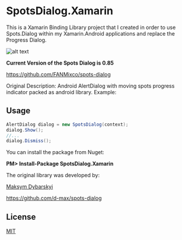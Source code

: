 # SpotsDialog.Xamarin
This is a Xamarin Binding Library project that I created in order to use Spots.Dialog within my Xamarin.Android applications and replace the Progress Dialog.

![alt text](https://camo.githubusercontent.com/d8108413298d70047f52cff9ac05603a5fd51988/687474703a2f2f332e62702e626c6f6773706f742e636f6d2f2d6c3155765657694d5341672f564c61355a6657346444492f41414141414141414e54632f7273576f755f71623042632f733332302f593648615453772e676966 "Preview")
	  
**Current Version of the Spots Dialog is 0.85**

https://github.com/FANMixco/spots-dialog

Original Description:
Android AlertDialog with moving spots progress indicator packed as android library. Example:

## Usage
```C#
AlertDialog dialog = new SpotsDialog(context);
dialog.Show();
//...
dialog.Dismiss();
```

You can install the package from Nuget:

**PM> Install-Package SpotsDialog.Xamarin**

The original library was developed by:

[Maksym Dybarskyi](https://github.com/d-max)

https://github.com/d-max/spots-dialog

## License
[MIT](\LICENSE)
